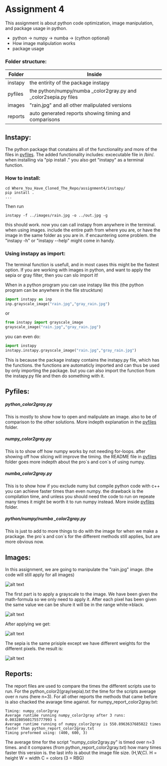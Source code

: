 # Assignment 4

This assignment is about python code optimization, image manipulation, and package usage in python.

  - python -> numpy -> numba -> (cython optional)
  - How image malipulation works
  - package usage 

### Folder structure:

| Folder | Inside |
| ------ | ------ |
| instapy | the entirity of the package instapy |
| pyfiles | the python/numpy/numba _color2gray.py and _color2sepia.py files|
| images | "rain.jpg" and all other malipulated versions |
| reports | auto generated reports showing timing and comparisons |



## Instapy:
The python package that conatains all of the functionality and more of the files in [pyfiles](https://github.uio.no/IN3110/IN3110-pellee/tree/master/assignment4/pyfiles). The added functionality includes: excecutable file in /bin/. when installing via "pip install ." you also get "instapy" as a terminal function. 

### How to install:
```
cd Where_You_Have_Cloned_The_Repo/assignment4/instapy/
pip install .
...
```
Then run
```
instapy -f ../images/rain.jpg -o ../out.jpg -g
```
this should work. now you can call instapy from anywhere in the terminal. when using images. include the entire path from where you are, or have the image in the same folder as you are in.
if encauntering some problem. the "instapy -h" or "instapy --help" might come in handy.

### Using instapy as import:
The terminal function is usefull, and in most cases this might be the fastest option. If you are working with images in python, and want to apply the sepia or gray filter, then you can slo import it!

When in a python program you can use instapy like this (the python program can be anywhere in the file struckture)
```py
import instapy as inp
inp.grayscale_image("rain.jpg","gray_rain.jpg")
```
or
```py
from instapy import grayscale_image
grayscale_image("rain.jpg","gray_rain.jpg")
```
you can even do:
```py
import instapy
instapy.instapy.grayscale_image("rain.jpg","gray_rain.jpg")
```
This is because the package instapy contains the instapy.py file, which has the functions. the functions are automaticly imported and can thus be used by only importing the package. but you can also import the function from the instapy.py file and then do something with it.



## Pyfiles:
##### python_color2gray.py

This is mostly to show how to open and malipulate an image. also to be of comparison to the other solutions. More indepth explanation in the [pyfiles](https://github.uio.no/IN3110/IN3110-pellee/tree/master/assignment4/pyfiles) folder. 

##### numpy_color2gray.py
This is to show off how numpy works by not needing for-loops. after showing off how slicing will improve the timing. the README file in [pyfiles](https://github.uio.no/IN3110/IN3110-pellee/tree/master/assignment4/pyfiles) folder goes more indepth about the pro´s and con´s of using numpy.

##### numba_color2gray.py
This is to show how if you exclude numy but compile python code with c++ you can achieve faster times than even numpy. the drawback is the compilation time, and unless you should need the code to run on repeate many times it might be worth it to run numpy instead. More inside [pyfiles](https://github.uio.no/IN3110/IN3110-pellee/tree/master/assignment4/pyfiles) folder.

##### python/numpy/numba _color2gray.py
This is just to add to more things to do with the image for when we make a prackage. the pro´s and con´s for the different methods still applies, but are more obvious now.

## Images:
In this assignment, we are going to manipulate the "rain.jpg" image. (the code will still apply for all images)



![alt text](https://raw.github.uio.no/IN3110/IN3110-pellee/master/assignment4/images/rain.jpg?token=AAABE43D22HED3ITPHPWOPS7P4QH6)

The first part is to apply a grayscale to the image. We have been given the math-formula so we only need to apply it. After each pixel has been given the same value we can be shure it will be in the range white->black.



![alt text](https://raw.github.uio.no/IN3110/IN3110-pellee/master/assignment4/images/RGB_to_gray_explanation.jpeg?token=AAABE45WMP4HEF3NHETL4727P4TRA
)

After applying we get:



![alt text](https://raw.github.uio.no/IN3110/IN3110-pellee/master/assignment4/images/rain_python_color2gray.jpeg?token=AAABE443HCCMP6AAAPIVIWK7P4T7G)



The sepia is the same prisiple except we have different weights for the different pixels. the result is:



![alt text](https://raw.github.uio.no/IN3110/IN3110-pellee/master/assignment4/images/rain_python_color2sepia.jpeg?token=AAABE42VOGF643UAUL25H6S7P4UHG)


## Reports:
The report files are used to compare the times the different scripts use to run. For the python_color2(gray/sepia).txt the time for the scripts average over n runs (here n=3). For all other reports the methods that came before is also chacked the avarage time against.
for numpy_report_color2gray.txt:
```
Timing: numpy_color2gray
Average runtime running numpy_color2gray after 3 runs: 0.0032805601755777993 s
Average runtime running of numpy_color2gray is 550.8963637685022 times faster than python_report_color2gray.txt
Timing preformed using: (400, 600, 3)
```
The average time for the script "numpy_color2gray.py" is timed over n=3 times. and it compares (from python_report_color2gray.txt) how many times faster this version is. 
the last info is about the image file size. (H,W,C). 
H = height
W = width
C = colors (3 = RBG)


